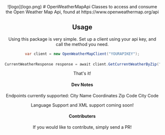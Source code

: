 <div align="center">
![logo](logo.png)
# OpenWeatherMapApi
Classes to access and consume the Open Weather Map Api, found at https://www.openweathermap.org/api

## Usage
Using this package is very simple.  Set up a client using your api key, and call the method you need.

```C#
var client = new OpenWeatherMapClient("YOURAPIKEY");

CurrentWeatherResponse response = await client.GetCurrentWeatherByZip("12345");
```
That's it!

#### Dev Notes
Endpoints currently supported:
	City Name
	Coordinates
	Zip Code
	City Code
	
Language Support and XML support coming soon!

#### Contributers
If you would like to contribute, simply send a PR!
</div>

